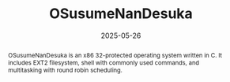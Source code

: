 ---
title:          "OSusumeNanDesuka"
date:           2025-05-26
selected:       true
abstract: >-
  OSusumeNanDesuka is an x86 32-protected operating system written in C. 
  It includes EXT2 filesystem, shell with commonly used commands, and 
  multitasking with round robin scheduling.
cover:          /assets/images/covers/image.png
links:
  Presentation: https://www.youtube.com/watch?v=VvE3pVsIYXI
  Slides: https://drive.google.com/file/d/1q9oEXrki_draWiOcfrgVAxoSTw8YB2AF/view?usp=sharing
  Code: https://github.com/Sanesasaha/OSusumeNanDesuka
---